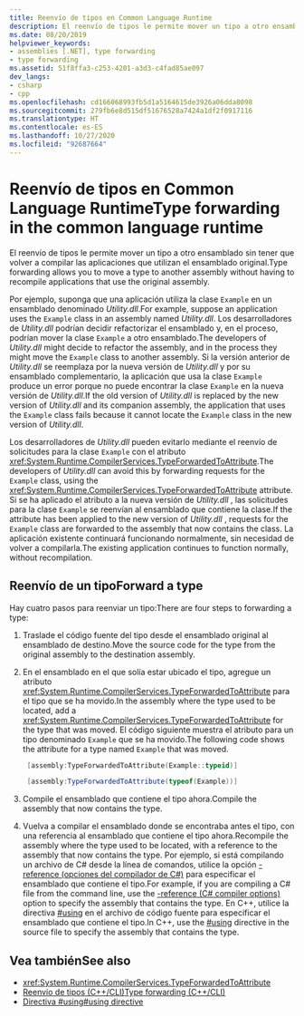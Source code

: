 ```yaml
---
title: Reenvío de tipos en Common Language Runtime
description: El reenvío de tipos le permite mover un tipo a otro ensamblado sin tener que volver a compilar las aplicaciones que utilizan el ensamblado original.
ms.date: 08/20/2019
helpviewer_keywords:
- assemblies [.NET], type forwarding
- type forwarding
ms.assetid: 51f8ffa3-c253-4201-a3d3-c4fad85ae097
dev_langs:
- csharp
- cpp
ms.openlocfilehash: cd166068993fb5d1a5164615de3926a06dda8098
ms.sourcegitcommit: 279fb6e8d515df51676528a7424a1df2f0917116
ms.translationtype: HT
ms.contentlocale: es-ES
ms.lasthandoff: 10/27/2020
ms.locfileid: "92687664"
---
```

# <a name="type-forwarding-in-the-common-language-runtime"></a><span data-ttu-id="967a0-103">Reenvío de tipos en Common Language Runtime</span><span class="sxs-lookup"><span data-stu-id="967a0-103">Type forwarding in the common language runtime</span></span>

<span data-ttu-id="967a0-104">El reenvío de tipos le permite mover un tipo a otro ensamblado sin tener que volver a compilar las aplicaciones que utilizan el ensamblado original.</span><span class="sxs-lookup"><span data-stu-id="967a0-104">Type forwarding allows you to move a type to another assembly without having to recompile applications that use the original assembly.</span></span>  
  
 <span data-ttu-id="967a0-105">Por ejemplo, suponga que una aplicación utiliza la clase `Example` en un ensamblado denominado *Utility.dll*.</span><span class="sxs-lookup"><span data-stu-id="967a0-105">For example, suppose an application uses the `Example` class in an assembly named *Utility.dll*.</span></span> <span data-ttu-id="967a0-106">Los desarrolladores de *Utility.dll* podrían decidir refactorizar el ensamblado y, en el proceso, podrían mover la clase `Example` a otro ensamblado.</span><span class="sxs-lookup"><span data-stu-id="967a0-106">The developers of *Utility.dll* might decide to refactor the assembly, and in the process they might move the `Example` class to another assembly.</span></span> <span data-ttu-id="967a0-107">Si la versión anterior de *Utility.dll* se reemplaza por la nueva versión de *Utility.dll* y por su ensamblado complementario, la aplicación que usa la clase `Example` produce un error porque no puede encontrar la clase `Example` en la nueva versión de *Utility.dll*.</span><span class="sxs-lookup"><span data-stu-id="967a0-107">If the old version of *Utility.dll* is replaced by the new version of *Utility.dll* and its companion assembly, the application that uses the `Example` class fails because it cannot locate the `Example` class in the new version of *Utility.dll*.</span></span>  
  
 <span data-ttu-id="967a0-108">Los desarrolladores de *Utility.dll* pueden evitarlo mediante el reenvío de solicitudes para la clase `Example` con el atributo <xref:System.Runtime.CompilerServices.TypeForwardedToAttribute>.</span><span class="sxs-lookup"><span data-stu-id="967a0-108">The developers of *Utility.dll* can avoid this by forwarding requests for the `Example` class, using the <xref:System.Runtime.CompilerServices.TypeForwardedToAttribute> attribute.</span></span> <span data-ttu-id="967a0-109">Si se ha aplicado el atributo a la nueva versión de *Utility.dll* , las solicitudes para la clase `Example` se reenvían al ensamblado que contiene la clase.</span><span class="sxs-lookup"><span data-stu-id="967a0-109">If the attribute has been applied to the new version of *Utility.dll* , requests for the `Example` class are forwarded to the assembly that now contains the class.</span></span> <span data-ttu-id="967a0-110">La aplicación existente continuará funcionando normalmente, sin necesidad de volver a compilarla.</span><span class="sxs-lookup"><span data-stu-id="967a0-110">The existing application continues to function normally, without recompilation.</span></span>

## <a name="forward-a-type"></a><span data-ttu-id="967a0-111">Reenvío de un tipo</span><span class="sxs-lookup"><span data-stu-id="967a0-111">Forward a type</span></span>

 <span data-ttu-id="967a0-112">Hay cuatro pasos para reenviar un tipo:</span><span class="sxs-lookup"><span data-stu-id="967a0-112">There are four steps to forwarding a type:</span></span>  
  
1. <span data-ttu-id="967a0-113">Traslade el código fuente del tipo desde el ensamblado original al ensamblado de destino.</span><span class="sxs-lookup"><span data-stu-id="967a0-113">Move the source code for the type from the original assembly to the destination assembly.</span></span>  

2. <span data-ttu-id="967a0-114">En el ensamblado en el que solía estar ubicado el tipo, agregue un atributo <xref:System.Runtime.CompilerServices.TypeForwardedToAttribute> para el tipo que se ha movido.</span><span class="sxs-lookup"><span data-stu-id="967a0-114">In the assembly where the type used to be located, add a <xref:System.Runtime.CompilerServices.TypeForwardedToAttribute> for the type that was moved.</span></span> <span data-ttu-id="967a0-115">El código siguiente muestra el atributo para un tipo denominado `Example` que se ha movido.</span><span class="sxs-lookup"><span data-stu-id="967a0-115">The following code shows the attribute for a type named `Example` that was moved.</span></span>  

   ```cpp  
    [assembly:TypeForwardedToAttribute(Example::typeid)]  
   ```

   ```csharp  
    [assembly:TypeForwardedToAttribute(typeof(Example))]  
   ```  

3. <span data-ttu-id="967a0-116">Compile el ensamblado que contiene el tipo ahora.</span><span class="sxs-lookup"><span data-stu-id="967a0-116">Compile the assembly that now contains the type.</span></span>  

4. <span data-ttu-id="967a0-117">Vuelva a compilar el ensamblado donde se encontraba antes el tipo, con una referencia al ensamblado que contiene el tipo ahora.</span><span class="sxs-lookup"><span data-stu-id="967a0-117">Recompile the assembly where the type used to be located, with a reference to the assembly that now contains the type.</span></span> <span data-ttu-id="967a0-118">Por ejemplo, si está compilando un archivo de C# desde la línea de comandos, utilice la opción [-reference (opciones del compilador de C#)](../../csharp/language-reference/compiler-options/reference-compiler-option.md) para especificar el ensamblado que contiene el tipo.</span><span class="sxs-lookup"><span data-stu-id="967a0-118">For example, if you are compiling a C# file from the command line, use the [-reference (C# compiler options)](../../csharp/language-reference/compiler-options/reference-compiler-option.md) option to specify the assembly that contains the type.</span></span> <span data-ttu-id="967a0-119">En C++, utilice la directiva [#using](/cpp/preprocessor/hash-using-directive-cpp) en el archivo de código fuente para especificar el ensamblado que contiene el tipo.</span><span class="sxs-lookup"><span data-stu-id="967a0-119">In C++, use the [#using](/cpp/preprocessor/hash-using-directive-cpp) directive in the source file to specify the assembly that contains the type.</span></span>  
  
## <a name="see-also"></a><span data-ttu-id="967a0-120">Vea también</span><span class="sxs-lookup"><span data-stu-id="967a0-120">See also</span></span>

- <xref:System.Runtime.CompilerServices.TypeForwardedToAttribute>
- [<span data-ttu-id="967a0-121">Reenvío de tipos (C++/CLI)</span><span class="sxs-lookup"><span data-stu-id="967a0-121">Type forwarding (C++/CLI)</span></span>](/cpp/windows/type-forwarding-cpp-cli)
- [<span data-ttu-id="967a0-122">Directiva #using</span><span class="sxs-lookup"><span data-stu-id="967a0-122">#using directive</span></span>](/cpp/preprocessor/hash-using-directive-cpp)

